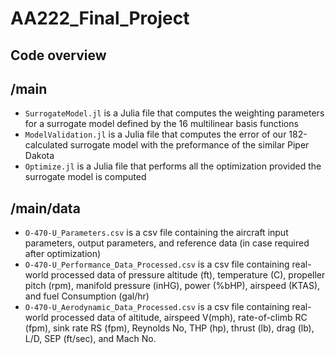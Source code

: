 # AA222_Final_Project

## Code overview
## /main
- `SurrogateModel.jl` is a Julia file that computes the weighting parameters for a surrogate model defined by the 16 multilinear basis functions
- `ModelValidation.jl` is a Julia file that computes the error of our 182-calculated surrogate model with the preformance of the similar Piper Dakota
- `Optimize.jl` is a Julia file that performs all the optimization provided the surrogate model is computed


## /main/data
- `O-470-U_Parameters.csv` is a csv file containing the aircraft input parameters, output parameters, and reference data (in case required after optimization)
- `O-470-U_Performance_Data_Processed.csv` is a csv file containing real-world processed data of pressure altitude (ft), temperature (C), propeller pitch (rpm), manifold pressure (inHG), power (%bHP), airspeed (KTAS), and fuel Consumption (gal/hr)
- `O-470-U_Aerodynamic_Data_Processed.csv` is a csv file containing real-world processed data of altitude, airspeed V(mph), rate-of-climb RC (fpm), sink rate RS (fpm), Reynolds No, THP (hp), thrust (lb), drag (lb), L/D, SEP (ft/sec), and Mach No.

